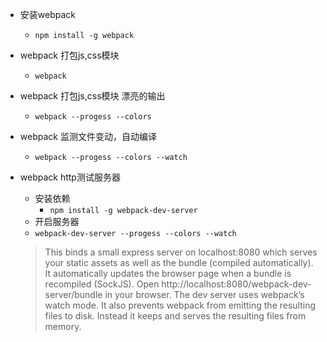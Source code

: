 - 安装webpack

    - ```npm install -g webpack```

- webpack 打包js,css模块

    - ```webpack``` 

- webpack 打包js,css模块 漂亮的输出

    - ```webpack --progess --colors``` 

- webpack 监测文件变动，自动编译

    - ```webpack --progess --colors --watch``` 
    
- webpack http测试服务器

    - 安装依赖
        - ```npm install -g webpack-dev-server```     
    - 开启服务器
    - ```webpack-dev-server --progess --colors --watch```

    >  This binds a small express server on localhost:8080 which serves your static assets as well as the bundle (compiled automatically). It automatically updates the browser page when a bundle is recompiled (SockJS). Open http://localhost:8080/webpack-dev-server/bundle in your browser.
    >  The dev server uses webpack’s watch mode. It also prevents webpack from emitting the resulting files to disk. Instead it keeps and serves the resulting files from memory.
    






